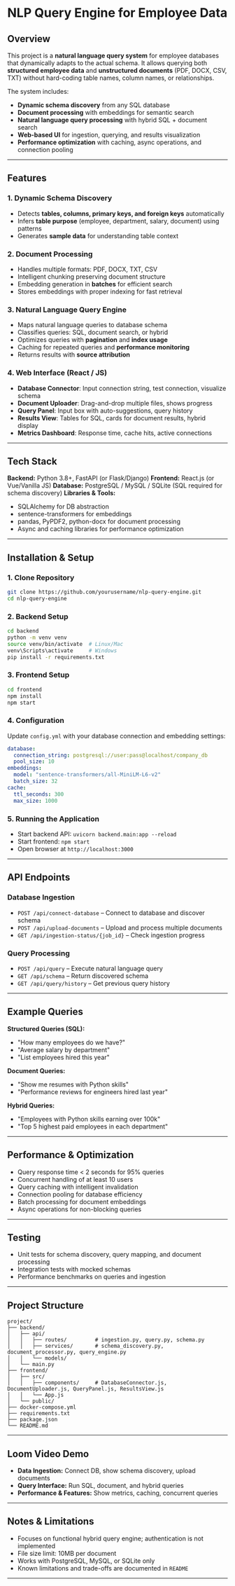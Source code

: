 
# NLP Query Engine for Employee Data

## Overview

This project is a **natural language query system** for employee databases that dynamically adapts to the actual schema. It allows querying both **structured employee data** and **unstructured documents** (PDF, DOCX, CSV, TXT) without hard-coding table names, column names, or relationships.

The system includes:

* **Dynamic schema discovery** from any SQL database
* **Document processing** with embeddings for semantic search
* **Natural language query processing** with hybrid SQL + document search
* **Web-based UI** for ingestion, querying, and results visualization
* **Performance optimization** with caching, async operations, and connection pooling

---

## Features

### 1. Dynamic Schema Discovery

* Detects **tables, columns, primary keys, and foreign keys** automatically
* Infers **table purpose** (employee, department, salary, document) using patterns
* Generates **sample data** for understanding table context

### 2. Document Processing

* Handles multiple formats: PDF, DOCX, TXT, CSV
* Intelligent chunking preserving document structure
* Embedding generation in **batches** for efficient search
* Stores embeddings with proper indexing for fast retrieval

### 3. Natural Language Query Engine

* Maps natural language queries to database schema
* Classifies queries: SQL, document search, or hybrid
* Optimizes queries with **pagination** and **index usage**
* Caching for repeated queries and **performance monitoring**
* Returns results with **source attribution**

### 4. Web Interface (React / JS)

* **Database Connector**: Input connection string, test connection, visualize schema
* **Document Uploader**: Drag-and-drop multiple files, shows progress
* **Query Panel**: Input box with auto-suggestions, query history
* **Results View**: Tables for SQL, cards for document results, hybrid display
* **Metrics Dashboard**: Response time, cache hits, active connections

---

## Tech Stack

**Backend:** Python 3.8+, FastAPI (or Flask/Django)
**Frontend:** React.js (or Vue/Vanilla JS)
**Database:** PostgreSQL / MySQL / SQLite (SQL required for schema discovery)
**Libraries & Tools:**

* SQLAlchemy for DB abstraction
* sentence-transformers for embeddings
* pandas, PyPDF2, python-docx for document processing
* Async and caching libraries for performance optimization

---

## Installation & Setup

### 1. Clone Repository

```bash
git clone https://github.com/yourusername/nlp-query-engine.git
cd nlp-query-engine
```

### 2. Backend Setup

```bash
cd backend
python -m venv venv
source venv/bin/activate  # Linux/Mac
venv\Scripts\activate     # Windows
pip install -r requirements.txt
```

### 3. Frontend Setup

```bash
cd frontend
npm install
npm start
```

### 4. Configuration

Update `config.yml` with your database connection and embedding settings:

```yaml
database:
  connection_string: postgresql://user:pass@localhost/company_db
  pool_size: 10
embeddings:
  model: "sentence-transformers/all-MiniLM-L6-v2"
  batch_size: 32
cache:
  ttl_seconds: 300
  max_size: 1000
```

### 5. Running the Application

* Start backend API: `uvicorn backend.main:app --reload`
* Start frontend: `npm start`
* Open browser at `http://localhost:3000`

---

## API Endpoints

### Database Ingestion

* `POST /api/connect-database` – Connect to database and discover schema
* `POST /api/upload-documents` – Upload and process multiple documents
* `GET /api/ingestion-status/{job_id}` – Check ingestion progress

### Query Processing

* `POST /api/query` – Execute natural language query
* `GET /api/schema` – Return discovered schema
* `GET /api/query/history` – Get previous query history

---

## Example Queries

**Structured Queries (SQL):**

* "How many employees do we have?"
* "Average salary by department"
* "List employees hired this year"

**Document Queries:**

* "Show me resumes with Python skills"
* "Performance reviews for engineers hired last year"

**Hybrid Queries:**

* "Employees with Python skills earning over 100k"
* "Top 5 highest paid employees in each department"

---

## Performance & Optimization

* Query response time < 2 seconds for 95% queries
* Concurrent handling of at least 10 users
* Query caching with intelligent invalidation
* Connection pooling for database efficiency
* Batch processing for document embeddings
* Async operations for non-blocking queries

---

## Testing

* Unit tests for schema discovery, query mapping, and document processing
* Integration tests with mocked schemas
* Performance benchmarks on queries and ingestion

---

## Project Structure

```
project/
├── backend/
│   ├── api/
│   │   ├── routes/         # ingestion.py, query.py, schema.py
│   │   ├── services/       # schema_discovery.py, document_processor.py, query_engine.py
│   │   └── models/
│   └── main.py
├── frontend/
│   ├── src/
│   │   ├── components/     # DatabaseConnector.js, DocumentUploader.js, QueryPanel.js, ResultsView.js
│   │   └── App.js
│   └── public/
├── docker-compose.yml
├── requirements.txt
├── package.json
└── README.md
```

---

## Loom Video Demo

* **Data Ingestion:** Connect DB, show schema discovery, upload documents
* **Query Interface:** Run SQL, document, and hybrid queries
* **Performance & Features:** Show metrics, caching, concurrent queries

---

## Notes & Limitations

* Focuses on functional hybrid query engine; authentication is not implemented
* File size limit: 10MB per document
* Works with PostgreSQL, MySQL, or SQLite only
* Known limitations and trade-offs are documented in `README`

---

